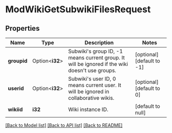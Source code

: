 # ModWikiGetSubwikiFilesRequest

## Properties

Name | Type | Description | Notes
------------ | ------------- | ------------- | -------------
**groupid** | Option<**i32**> | Subwiki's group ID, -1 means current group. It will be ignored if the wiki doesn't use groups. | [optional][default to -1]
**userid** | Option<**i32**> | Subwiki's user ID, 0 means current user. It will be ignored in collaborative wikis. | [optional][default to 0]
**wikiid** | **i32** | Wiki instance ID. | [default to null]

[[Back to Model list]](../README.md#documentation-for-models) [[Back to API list]](../README.md#documentation-for-api-endpoints) [[Back to README]](../README.md)


